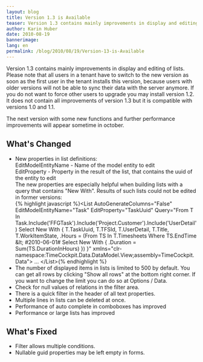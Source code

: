 ```yaml
---
layout: blog
title: Version 1.3 is Available
teaser: Version 1.3 contains mainly improvements in display and editing of lists. Please note that all users in a tenant have to switch to the new version as soon as the first user in the tenant installs this version, because users with older versions will not be able to sync their data with the server anymore. If you do not want to force other users to upgrade you may install version 1.2. It does not contain all improvements of version 1.3 but it is compatible with versions 1.0 and 1.1.
author: Karin Huber
date: 2010-08-19
bannerimage: 
lang: en
permalink: /blog/2010/08/19/Version-13-is-Available
---
```


<p xmlns="http://www.w3.org/1999/xhtml">Version 1.3 contains mainly improvements in display and editing of lists. Please note that all users in a tenant have to switch to the new version as soon as the first user in the tenant installs this version, because users with older versions will not be able to sync their data with the server anymore. If you do not want to force other users to upgrade you may install version 1.2. It does not contain all improvements of version 1.3 but it is compatible with versions 1.0 and 1.1.</p><p xmlns="http://www.w3.org/1999/xhtml">The next version with some new functions and further performance improvements will appear sometime in october.</p><h2 xmlns="http://www.w3.org/1999/xhtml">What's Changed</h2><ul xmlns="http://www.w3.org/1999/xhtml">
  <li>New properties in list definitions:
<br />
EditModelEntityName - Name of the model entity to edit
<br />
EditProperty - Property in the result of the list, that contains the uuid of the entity to edit
<br />
The new properties are especially helpful when building lists with a query that contains "New With". Results of such lists could not be edited in former versions:
<br />{% highlight javascript %}&lt;List AutoGenerateColumns="False" 
EditModelEntityName="Task" EditProperty="TaskUuid" 
Query="From T In Task.Include('FFGTask').Include('Project.Customer').Include('UserDetail') Select New With { T.TaskUuid, T.TFSId, T.UserDetail, T.Title, T.WorkItemState, .Hours = (From TS In       T.Timesheets Where TS.EndTime &amp;lt; #2010-06-01# Select New With { .Duration = Sum(TS.DurationInHours) }) }" 
xmlns="clr-namespace:TimeCockpit.Data.DataModel.View;assembly=TimeCockpit.Data"&gt;
   ...
&lt;/List&gt;{% endhighlight %}<br /></li>
  <li>The number of displayed items in lists is limited to 500 by default. You can get all rows by clicking "Show all rows" at the bottom right corner. If you want to change the limit you can do so at Options / Data.</li>
  <li>Check for null values of relations in the filter area.</li>
  <li>There is a quick filter in the header of all text properties.</li>
  <li>Multiple lines in lists can be deleted at once.</li>
  <li>Performance of auto complete in comboboxes has improved</li>
  <li>Performance or large lists has improved</li>
</ul><h2 xmlns="http://www.w3.org/1999/xhtml">What's Fixed</h2><ul xmlns="http://www.w3.org/1999/xhtml">
  <li>Filter allows multiple conditions.</li>
  <li>Nullable guid properties may be left empty in forms.</li>
</ul>